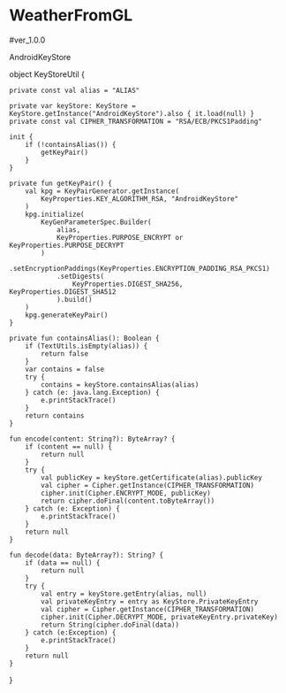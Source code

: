 # WeatherFromGL
#ver_1.0.0

AndroidKeyStore


object KeyStoreUtil {

    private const val alias = "ALIAS"

    private var keyStore: KeyStore = KeyStore.getInstance("AndroidKeyStore").also { it.load(null) }
    private const val CIPHER_TRANSFORMATION = "RSA/ECB/PKCS1Padding"

    init {
        if (!containsAlias()) {
            getKeyPair()
        }
    }

    private fun getKeyPair() {
        val kpg = KeyPairGenerator.getInstance(
            KeyProperties.KEY_ALGORITHM_RSA, "AndroidKeyStore"
        )
        kpg.initialize(
            KeyGenParameterSpec.Builder(
                alias,
                KeyProperties.PURPOSE_ENCRYPT or KeyProperties.PURPOSE_DECRYPT
            )
                .setEncryptionPaddings(KeyProperties.ENCRYPTION_PADDING_RSA_PKCS1)
                .setDigests(
                    KeyProperties.DIGEST_SHA256, KeyProperties.DIGEST_SHA512
                ).build()
        )
        kpg.generateKeyPair()
    }

    private fun containsAlias(): Boolean {
        if (TextUtils.isEmpty(alias)) {
            return false
        }
        var contains = false
        try {
            contains = keyStore.containsAlias(alias)
        } catch (e: java.lang.Exception) {
            e.printStackTrace()
        }
        return contains
    }

    fun encode(content: String?): ByteArray? {
        if (content == null) {
            return null
        }
        try {
            val publicKey = keyStore.getCertificate(alias).publicKey
            val cipher = Cipher.getInstance(CIPHER_TRANSFORMATION)
            cipher.init(Cipher.ENCRYPT_MODE, publicKey)
            return cipher.doFinal(content.toByteArray())
        } catch (e: Exception) {
            e.printStackTrace()
        }
        return null
    }

    fun decode(data: ByteArray?): String? {
        if (data == null) {
            return null
        }
        try {
            val entry = keyStore.getEntry(alias, null)
            val privateKeyEntry = entry as KeyStore.PrivateKeyEntry
            val cipher = Cipher.getInstance(CIPHER_TRANSFORMATION)
            cipher.init(Cipher.DECRYPT_MODE, privateKeyEntry.privateKey)
            return String(cipher.doFinal(data))
        } catch (e:Exception) {
            e.printStackTrace()
        }
        return null
    }

}
